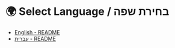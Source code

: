 # 🌍 Select Language / בחירת שפה



- [English - README](https://github.com/Avigail3648/Simon-Memory-Game/blob/main/Readme.en.md)
- [עברית - README](https://github.com/Avigail3648/Simon-Memory-Game/blob/main/Readme.eb.md)
